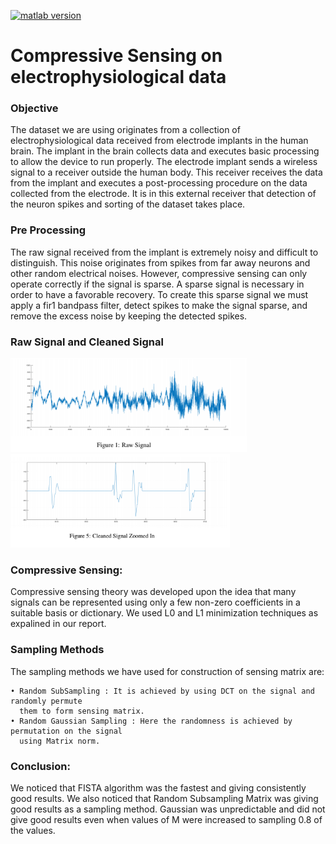 [![matlab version](	https://img.shields.io/badge/Matlab-2016b-blue.svg)](https://github.com/AswinVasudevan21/CompressiveSensingDictionaryLearning/blob/master/README.md)

# Compressive Sensing on electrophysiological data

### Objective
The dataset we are using originates from a collection of electrophysiological data received from electrode implants in the human brain. The implant in the brain collects data and executes basic processing to allow the device to run properly. The electrode implant sends a wireless signal to a receiver outside the human body. This receiver receives the data from the implant and executes a post-processing procedure on the data collected from the electrode. It is in this external receiver that detection of the neuron spikes and sorting of the dataset takes place.

### Pre Processing
The raw signal received from the implant is extremely noisy and difficult to distinguish. This noise originates from spikes from far away neurons and other random electrical noises. However, compressive sensing can only operate correctly if the signal is sparse. A sparse signal is necessary in order to have a favorable recovery. To create this sparse signal we must apply a fir1 bandpass filter, detect spikes to make the signal sparse, and remove the excess noise by keeping the detected spikes.

### Raw Signal and Cleaned Signal 
<img height="150px" src="https://github.com/AswinVasudevan21/CompressiveSensingDictionaryLearning/blob/master/raw.png">
<img height="150px" src="https://github.com/AswinVasudevan21/CompressiveSensingDictionaryLearning/blob/master/cleaned.png">

### Compressive Sensing:
Compressive sensing theory was developed upon the idea that many signals can be represented using only a few non-zero coefficients in a suitable basis or dictionary. We used L0 and L1 minimization techniques as expalined in our report. 

###  Sampling Methods
The sampling methods we have used for construction of sensing matrix are:
    
    • Random SubSampling : It is achieved by using DCT on the signal and randomly permute
      them to form sensing matrix.
    • Random Gaussian Sampling : Here the randomness is achieved by permutation on the signal
      using Matrix norm.
      
### Conclusion:
We noticed that FISTA algorithm was the fastest and giving consistently good results. We also noticed that Random Subsampling Matrix was giving good results as a sampling method. Gaussian was unpredictable and did not give good results even when values of M were increased to sampling 0.8 of the values.
